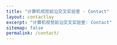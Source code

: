 ```yaml
---
title: "计算机视觉前沿交叉实验室 - Contact"
layout: contactlay
excerpt: "计算机视觉前沿交叉实验室: Contact"
sitemap: false
permalink: /contact/
---
```


 


